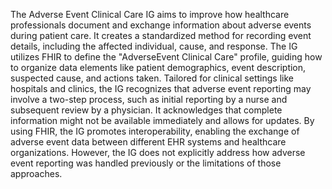 The Adverse Event Clinical Care IG aims to improve how healthcare professionals document and exchange information about adverse events during patient care. It creates a standardized method for recording event details, including the affected individual, cause, and response. The IG utilizes FHIR to define the "AdverseEvent Clinical Care" profile, guiding how to organize data elements like patient demographics, event description, suspected cause, and actions taken. Tailored for clinical settings like hospitals and clinics, the IG recognizes that adverse event reporting may involve a two-step process, such as initial reporting by a nurse and subsequent review by a physician. It acknowledges that complete information might not be available immediately and allows for updates. By using FHIR, the IG promotes interoperability, enabling the exchange of adverse event data between different EHR systems and healthcare organizations. However, the IG does not explicitly address how adverse event reporting was handled previously or the limitations of those approaches. 
